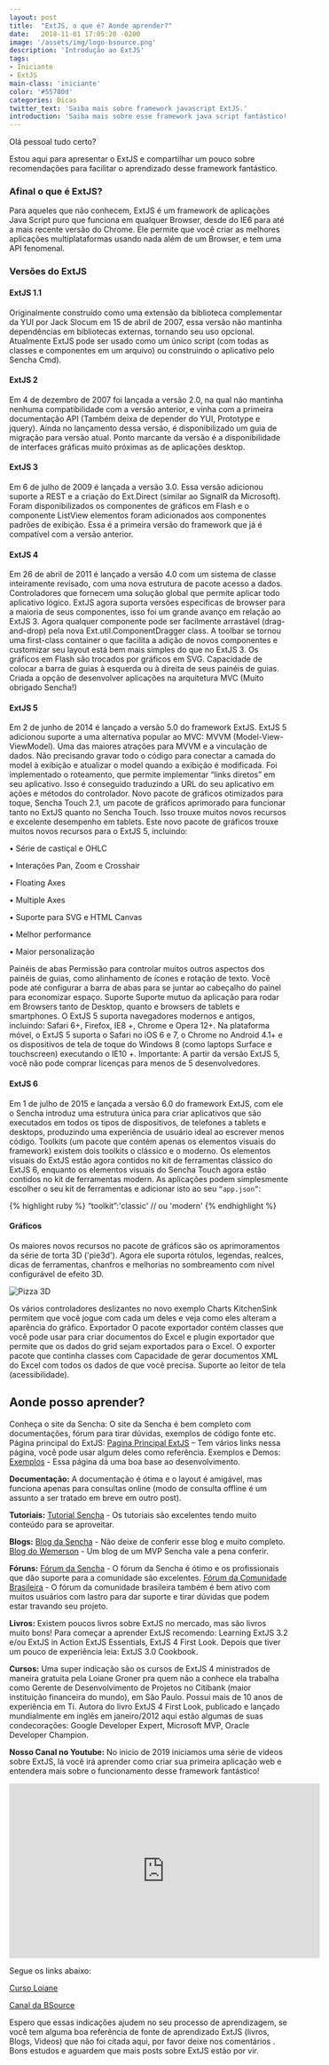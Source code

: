 ```yaml
---
layout: post
title:  "ExtJS, o que é? Aonde aprender?"
date:   2018-11-01 17:05:20 -0200
image: '/assets/img/logo-bsource.png'
description: 'Introdução ao ExtJS'
tags: 
- Iniciante
- ExtJS
main-class: 'iniciante'
color: '#55780d'
categories: Dicas
twitter_text: 'Saiba mais sobre framework javascript ExtJS.'
introduction: 'Saiba mais sobre esse framework java script fantástico!'
---
```


Olá pessoal tudo certo?

Estou aqui para apresentar o ExtJS e compartilhar um pouco sobre recomendações para facilitar o aprendizado desse framework fantástico.

### **Afinal o que é ExtJS?**

Para aqueles que não conhecem, ExtJS é um framework de aplicações Java Script puro que funciona em qualquer Browser, desde do IE6 para até a mais recente versão do Chrome. 
Ele permite que você criar as melhores aplicações multiplataformas usando nada além de um Browser, e tem uma API fenomenal.

### **Versões do ExtJS**

#### **ExtJS 1.1**
Originalmente construído como uma extensão da biblioteca complementar da YUI por Jack Slocum em 15 de abril de 2007, essa versão não mantinha dependências em bibliotecas externas, tornando seu uso opcional.
Atualmente ExtJS pode ser usado como um único script (com todas as classes e componentes em um arquivo) ou construindo o aplicativo pelo Sencha Cmd).

#### **ExtJS 2**

Em 4 de dezembro de 2007 foi lançada a versão 2.0, na qual não mantinha nenhuma compatibilidade com a versão anterior, e vinha com a primeira documentação API (Também deixa de depender do YUI, Prototype e jquery).
Ainda no lançamento dessa versão, é disponibilizado um guia de migração para versão atual.
Ponto marcante da versão é a disponibilidade de interfaces gráficas muito próximas as de aplicações desktop.

#### **ExtJS 3**

Em 6 de julho de 2009 é lançada a versão 3.0. Essa versão adicionou suporte a REST e a criação do Ext.Direct (similar ao SignalR da Microsoft).
Foram disponibilizados os componentes de gráficos em Flash e o componente ListView elementos foram adicionados aos componentes padrões de exibição.
Essa é a primeira versão do framework que já é compatível com a versão anterior.
#### **ExtJS 4**
Em 26 de abril de 2011 é lançado a versão 4.0 com um sistema de classe inteiramente revisado, com uma nova estrutura de pacote acesso a dados.
Controladores que fornecem uma solução global que permite aplicar todo aplicativo lógico.
ExtJS agora suporta versões especificas de browser para a maioria de seus componentes, isso foi um grande avanço em relação ao ExtJS 3.
Agora qualquer componente pode ser facilmente arrastável (drag-and-drop) pela nova Ext.util.ComponentDragger class.
A toolbar se tornou uma first-class container o que facilita a adição de novos componentes e customizar seu layout está bem mais simples do que no ExtJS 3.
Os gráficos em Flash são trocados por gráficos em SVG.
Capacidade de colocar a barra de guias à esquerda ou à direita de seus painéis de guias.
Criada a opção de desenvolver aplicações na arquitetura MVC (Muito obrigado Sencha!)
#### **ExtJS 5**
Em 2 de junho de 2014 é lançado a versão 5.0 do framework ExtJS.
ExtJS 5 adicionou suporte a uma alternativa popular ao MVC: MVVM (Model-View-ViewModel). Uma das maiores atrações para MVVM e a vinculação de dados. Não precisando gravar todo o código para conectar a camada do model à exibição e atualizar o model quando a exibição é modificada. 
Foi implementado o roteamento, que permite implementar “links diretos” em seu aplicativo. Isso é conseguido traduzindo a URL do seu aplicativo em ações e métodos do controlador.
Novo pacote de gráficos otimizados para toque, Sencha Touch 2.1, um pacote de gráficos aprimorado para funcionar tanto no ExtJS quanto no Sencha Touch. Isso trouxe muitos novos recursos e excelente desempenho em tablets.
Este novo pacote de gráficos trouxe muitos novos recursos para o ExtJS 5, incluindo:

•	Série de castiçal e OHLC

•	Interações Pan, Zoom e Crosshair

•	Floating Axes

•	Multiple Axes

•	Suporte para SVG e HTML Canvas

•	Melhor performance

•	Maior personalização

Painéis de abas
Permissão para controlar muitos outros aspectos dos painéis de guias, como alinhamento de ícones e rotação de texto. Você pode até configurar a barra de abas para se juntar ao cabeçalho do painel para economizar espaço.
Suporte
Suporte mutuo da aplicação para rodar em Browsers tanto de Desktop, quanto e browsers de tablets e smartphones. 
O ExtJS 5 suporta navegadores modernos e antigos, incluindo: Safari 6+, Firefox, IE8 +, Chrome e Opera 12+. Na plataforma móvel, o ExtJS 5 suporta o Safari no iOS 6 e 7, o Chrome no Android 4.1+ e os dispositivos de tela de toque do Windows 8 (como laptops Surface e touchscreen) executando o IE10 +.
Importante: A partir da versão ExtJS 5, você não pode comprar licenças para menos de 5 desenvolvedores.

#### **ExtJS 6**
Em 1 de julho de 2015 e lançada a versão 6.0 do framework ExtJS, com ele o Sencha introduz uma estrutura única para criar aplicativos que são executados em todos os tipos de dispositivos, de telefones a tablets e desktops, produzindo uma experiência de usuário ideal ao escrever menos código.
Toolkits (um pacote que contém apenas os elementos visuais do framework) existem dois toolkits o clássico e o moderno.
Os elementos visuais do ExtJS estão agora contidos no kit de ferramentas clássico do ExtJS 6, enquanto os elementos visuais do Sencha Touch agora estão contidos no kit de ferramentas modern.
As aplicações podem simplesmente escolher o seu kit de ferramentas e adicionar isto ao seu <code>“app.json”</code>:


{% highlight ruby %}
 “toolkit”:'classic' // ou 'modern'
 {% endhighlight %}

#### **Gráficos**

Os maiores novos recursos no pacote de gráficos são os aprimoramentos da série de torta 3D ('pie3d'). Agora ele suporta rótulos, legendas, realces, dicas de ferramentas, chanfros e melhorias no sombreamento com nível configurável de efeito 3D.

![Pizza 3D](https://docs.sencha.com/extjs/6.0.2/guides/whats_new/images/3dchart.png)


Os vários controladores deslizantes no novo exemplo Charts KitchenSink permitem que você jogue com cada um deles e veja como eles alteram a aparência do gráfico.
Exportador 
O pacote exportador contém classes que você pode usar para criar documentos do Excel e plugin exportador que permite que os dados do grid sejam exportados para o Excel. O exporter pacote que continha classes com Capacidade de gerar documentos XML do Excel com todos os dados de que você precisa.
Suporte ao leitor de tela (acessibilidade). 
## **Aonde posso aprender?** 
Conheça o site da Sencha: O site da Sencha é bem completo com documentações, fórum para tirar dúvidas, exemplos de código fonte etc.
Página principal do ExtJS: <a href="https://www.sencha.com/products/extjs/#overview" target="_blank">Pagina Principal ExtJS</a> – Tem vários links nessa página, você pode usar algum deles como referência.
Exemplos e Demos: <a href="https://examples.sencha.com/extjs/" target="_blank">Exemplos</a>	 - Essa página dá uma boa base ao desenvolvimento.

**Documentação:** A documentação é ótima e o layout é amigável, mas funciona apenas para consultas online (modo de consulta offline é um assunto a ser tratado em breve em outro post).

**Tutoriais:** <a href="https://www.sencha.com/blog/category/tutorials/" target="_blank">Tutorial Sencha</a> - Os tutoriais são excelentes tendo muito conteúdo para se aproveitar.

**Blogs:** <a href= "https://www.sencha.com/blog/" target="_blank">Blog da Sencha</a> - Não deixe de conferir esse blog e muito completo.
<a href="https://wemersonjanuario.com.br/blog/" target="_blank">Blog do Wemerson</a> - Um blog de um MVP Sencha vale a pena conferir.

**Fóruns:** <a href= "https://www.sencha.com/forum/" target="_blank">Fórum da Sencha</a>  - O fórum da Sencha é ótimo e os profissionais que dão suporte para a comunidade são excelentes. 
<a href= "http://forum.extjs.com.br/" target="_blank">Fórum da Comunidade Brasileira</a>	- O fórum da comunidade brasileira também é bem ativo com muitos usuários com lastro para dar suporte e tirar dúvidas que podem estar travando seu projeto.

**Livros:**  Existem poucos livros sobre ExtJS no mercado, mas são livros muito bons!
Para começar a aprender ExtJS recomendo: Learning ExtJS 3.2 e/ou ExtJS in Action
ExtJS Essentials, ExtJS 4 First Look. 
Depois que tiver um pouco de experiência leia: ExtJS 3.0 Cookbook.

**Cursos:** Uma super indicação são os cursos de ExtJS 4 ministrados de maneira gratuita pela Loiane Groner pra quem não a conhece ela trabalha como Gerente de Desenvolvimento de Projetos no Citibank (maior instituição financeira do mundo), em São Paulo. Possui mais de 10 anos de experiência em Ti. Autora do livro ExtJS 4 First Look, publicado e lançado mundialmente em inglês em janeiro/2012 aqui estão algumas de suas condecorações: Google Developer Expert, Microsoft MVP, Oracle Developer Champion.

**Nosso Canal no Youtube:** No inicio de 2019 iniciamos uma série de videos sobre ExtJS, lá você irá aprender como criar sua primeira aplicação web e entendera mais sobre o funcionamento desse framework fantástico!

<iframe width="560" height="315" src="https://www.youtube.com/embed/nUaLcNIEdiM" frameborder="0" allow="accelerometer; autoplay; encrypted-media; gyroscope; picture-in-picture" allowfullscreen></iframe>

Segue os links abaixo:  

<a href="https://loiane.com/2011/11/curso-de-extjs-4-gratuito/." target="_blank">Curso Loiane</a>

<a href="https://www.youtube.com/channel/UCtUt5-tLjHflqiIoNJwrqNQ?view_as=subscriber" target="_blank">Canal da BSource</a>

Espero que essas indicações ajudem no seu processo de aprendizagem, se você tem alguma boa referência de fonte de aprendizado ExtJS (livros, Blogs, Videos) que não foi citada aqui, por favor deixe nos comentários . Bons estudos e aguardem que mais posts sobre ExtJS estão por vir.  



